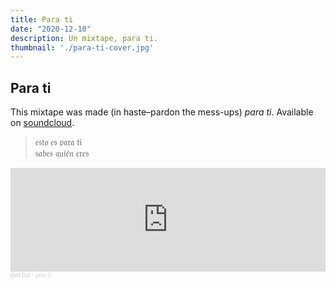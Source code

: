```yaml
---
title: Para ti
date: "2020-12-10"
description: Un mixtape, para ti.
thumbnail: './para-ti-cover.jpg'
---
```


## Para ti

This mixtape was made (in haste–pardon the mess-ups) *para ti*. Available on <a href='https://soundcloud.com/joelbiz/para-ti' target='_blank' rel='noopener noreferrer'>soundcloud</a>.

<blockquote><p>
  𝔢𝔰𝔱𝔬 𝔢𝔰 𝔭𝔞𝔯𝔞 𝔱𝔦 <br/>
  𝔰𝔞𝔟𝔢𝔰 𝔮𝔲𝔦𝔢́𝔫 𝔢𝔯𝔢𝔰
</p></blockquote>

<iframe width="100%" height="166" scrolling="no" frameborder="no" allow="autoplay" src="https://w.soundcloud.com/player/?url=https%3A//api.soundcloud.com/tracks/941287021&color=%23ccc6d4&auto_play=false&hide_related=false&show_comments=true&show_user=true&show_reposts=false&show_teaser=true"></iframe><div style="font-size: 10px; color: #cccccc;line-break: anywhere;word-break: normal;overflow: hidden;white-space: nowrap;text-overflow: ellipsis; font-family: Interstate,Lucida Grande,Lucida Sans Unicode,Lucida Sans,Garuda,Verdana,Tahoma,sans-serif;font-weight: 100;"><a href="https://soundcloud.com/joelbiz" title="joel.biz" target="_blank" style="color: #cccccc; text-decoration: none;">joel.biz</a> · <a href="https://soundcloud.com/joelbiz/para-ti" title="𝔭𝔞𝔯𝔞 𝔱𝔦" target="_blank" style="color: #cccccc; text-decoration: none;">𝔭𝔞𝔯𝔞 𝔱𝔦</a></div>